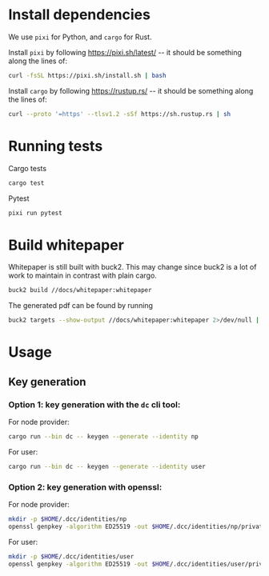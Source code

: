 # Install dependencies

We use `pixi` for Python, and `cargo` for Rust.

Install `pixi` by following https://pixi.sh/latest/  -- it should be something along the lines of:

```bash
curl -fsSL https://pixi.sh/install.sh | bash
```

Install `cargo` by following https://rustup.rs/ -- it should be something along the lines of:

```bash
curl --proto '=https' --tlsv1.2 -sSf https://sh.rustup.rs | sh
```

# Running tests

Cargo tests

```bash
cargo test
```

Pytest

```bash
pixi run pytest
```

# Build whitepaper

Whitepaper is still built with buck2.
This may change since buck2 is a lot of work to maintain in contrast with plain cargo.

```bash
buck2 build //docs/whitepaper:whitepaper
```

The generated pdf can be found by running

```bash
buck2 targets --show-output //docs/whitepaper:whitepaper 2>/dev/null | grep out/whitepaper.pdf | awk '{print $2}'
```

# Usage

## Key generation

### Option 1: key generation with the `dc` cli tool:

For node provider:
```bash
cargo run --bin dc -- keygen --generate --identity np
```

For user:
```bash
cargo run --bin dc -- keygen --generate --identity user
```

### Option 2: key generation with openssl:

For node provider:
```bash
mkdir -p $HOME/.dcc/identities/np
openssl genpkey -algorithm ED25519 -out $HOME/.dcc/identities/np/private.pem
```

For user:
```bash
mkdir -p $HOME/.dcc/identities/user
openssl genpkey -algorithm ED25519 -out $HOME/.dcc/identities/user/private.pem
```
